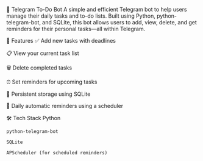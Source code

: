 📝 Telegram To-Do Bot
    A simple and efficient Telegram bot to help users manage their daily tasks and to-do lists. Built using Python, python-telegram-bot, and SQLite, 
    this bot allows users to add, view, delete, and get reminders for their personal tasks—all within Telegram.

🚀 Features
✅ Add new tasks with deadlines

📋 View your current task list

🗑️ Delete completed tasks

⏰ Set reminders for upcoming tasks

💾 Persistent storage using SQLite

📆 Daily automatic reminders using a scheduler

🛠️ Tech Stack
    Python

    python-telegram-bot

    SQLite

    APScheduler (for scheduled reminders)
